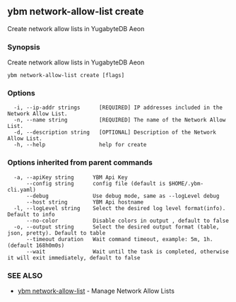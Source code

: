 ## ybm network-allow-list create

Create network allow lists in YugabyteDB Aeon

### Synopsis

Create network allow lists in YugabyteDB Aeon

```
ybm network-allow-list create [flags]
```

### Options

```
  -i, --ip-addr strings      [REQUIRED] IP addresses included in the Network Allow List.
  -n, --name string          [REQUIRED] The name of the Network Allow List.
  -d, --description string   [OPTIONAL] Description of the Network Allow List.
  -h, --help                 help for create
```

### Options inherited from parent commands

```
  -a, --apiKey string      YBM Api Key
      --config string      config file (default is $HOME/.ybm-cli.yaml)
      --debug              Use debug mode, same as --logLevel debug
      --host string        YBM Api hostname
  -l, --logLevel string    Select the desired log level format(info). Default to info
      --no-color           Disable colors in output , default to false
  -o, --output string      Select the desired output format (table, json, pretty). Default to table
      --timeout duration   Wait command timeout, example: 5m, 1h. (default 168h0m0s)
      --wait               Wait until the task is completed, otherwise it will exit immediately, default to false
```

### SEE ALSO

* [ybm network-allow-list](ybm_network-allow-list.md)	 - Manage Network Allow Lists

